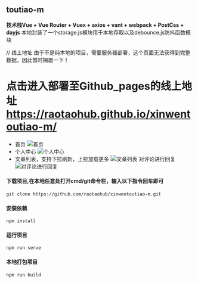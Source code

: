 ## toutiao-m

**技术栈Vue + Vue Router + Vuex + axios + vant + webpack + PostCss + dayjs**
本地封装了一个storage.js模块用于本地存取以及debounce.js防抖函数模块

// 线上地址 由于不是纯本地的项目，需要服务器部署，这个页面无法获得到完整数据，因此暂时搁置一下！

点击进入部署至Github_pages的线上地址 https://raotaohub.github.io/xinwentoutiao-m/
===
- 首页
![首页](images/home.png)
- 个人中心
![个人中心](images/my.png)
- 文章列表，支持下拉刷新，上拉加载更多
![文章列表](images/home.png)
对评论进行回复
![对评论进行回复](images/评论列表.png)
#### 下载项目,在本地任意处打开cmd/git命令栏，输入以下指令回车即可
```
git clone https://github.com/raotaohub/xinwentoutiao-m.git
```
#### 安装依赖
```
npm install
```

#### 运行项目
```
npm run serve
```

#### 本地打包项目
```
npm run build
```
